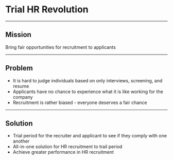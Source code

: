 # Trial HR Revolution

---

## Mission

Bring fair opportunities for recruitment to applicants

---

## Problem

- It is hard to judge individuals based on only interviews, screening, and resume
- Applicants have no chance to experience what it is like working for the company
- Recruitment is rather biased - everyone deserves a fair chance

---

## Solution

- Trial period for the recruiter and applicant to see if they comply with one another
- All-in-one solution for HR recruitment to trail period
- Achieve greater performance in HR recruitment
